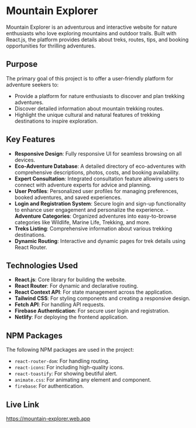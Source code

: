 # Mountain Explorer
Mountain Explorer is an adventurous and interactive website for nature enthusiasts who love exploring mountains and outdoor trails. Built with React.js, the platform provides details about treks, routes, tips, and booking opportunities for thrilling adventures.

## Purpose
The primary goal of this project is to offer a user-friendly platform for adventure seekers to:  
- Provide a platform for nature enthusiasts to discover and plan trekking adventures.
- Discover detailed information about mountain trekking routes.
- Highlight the unique cultural and natural features of trekking destinations to inspire exploration.

## Key Features 
- **Responsive Design**: Fully responsive UI for seamless browsing on all devices.   
- **Eco-Adventure Database**: A detailed directory of eco-adventures with comprehensive descriptions, photos, costs, and booking availability.
- **Expert Consultation**: Integrated consultation feature allowing users to connect with adventure experts for advice and planning.
- **User Profiles**: Personalized user profiles for managing preferences, booked adventures, and saved experiences.
- **Login and Registration System**: Secure login and sign-up functionality to enhance user engagement and personalize the experience.
-**Adventure Categories**: Organized adventures into easy-to-browse categories like Wildlife, Marine Life, Trekking, and more.
- **Treks Listing**: Comprehensive information about various trekking destinations.  
- **Dynamic Routing**: Interactive and dynamic pages for trek details using React Router. 

## Technologies Used 
- **React.js**: Core library for building the website.  
- **React Router**: For dynamic and declarative routing.
- **React Context API**: For state management across the application. 
- **Tailwind CSS**: For styling components and creating a responsive design.
- **Fetch API**: For handling API requests. 
- **Firebase Authentication**: For secure user login and registration.
- **Netlify**: For deploying the frontend application.

## NPM Packages 
The following NPM packages are used in the project:  
- `react-router-dom`: For handling routing.  
- `react-icons`: For including high-quality icons.  
- `react-toastify`: For showing beutiful alert.
- `animate.css`: For animating any element and component.
- `firebase`: For authentication.

## Live Link
https://mountain-explorer.web.app